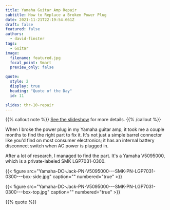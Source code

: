 ```yaml
---
title: Yamaha Guitar Amp Repair
subtitle: How to Replace a Broken Power Plug
date: 2021-11-21T22:19:54.661Z
draft: false
featured: false
authors:
  - david-finster
tags:
  - Guitar
image:
  filename: featured.jpg
  focal_point: Smart
  preview_only: false

quote: 
  style: 2
  display: true
  heading: "Quote of the Day"
  id: 11

slides: thr-10-repair  
---
```

{{% callout note %}} [See the slideshow](/slides/thr-10-repair/) for more details. {{% /callout %}}

When I broke the power plug in my Yamaha guitar amp, it took me a couple months to find the right part to fix it. It's not just a simple barrel connector like you'd find on most consumer electronics; it has an internal battery disconnect switch when AC power is plugged in.

After a lot of research, I managed to find the part. It's a Yamaha V5095000, which is a private-labeled SMK LGP7031-0300.

{{< figure src="Yamaha-DC-Jack-PN-V5095000---SMK-PN-LGP7031-0300---box-side.jpg" caption="" numbered="true" >}}

{{< figure src="Yamaha-DC-Jack-PN-V5095000---SMK-PN-LGP7031-0300---box-top.jpg" caption="" numbered="true" >}}

{{% quote %}}
